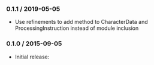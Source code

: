 ### 0.1.1 / 2019-05-05

* Use refinements to add method to CharacterData and ProcessingInstruction instead of module inclusion

### 0.1.0 / 2015-09-05

* Initial release:


